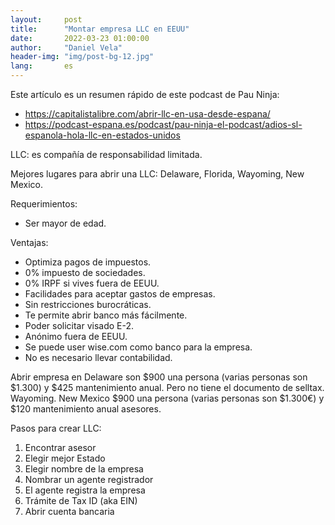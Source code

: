 ```yaml
---
layout:     post
title:      "Montar empresa LLC en EEUU"
date:       2022-03-23 01:00:00
author:     "Daniel Vela"
header-img: "img/post-bg-12.jpg"
lang:       es
---
```


Este artículo es un resumen rápido de este podcast de Pau Ninja:

- https://capitalistalibre.com/abrir-llc-en-usa-desde-espana/
- https://podcast-espana.es/podcast/pau-ninja-el-podcast/adios-sl-espanola-hola-llc-en-estados-unidos

LLC: es compañía de responsabilidad limitada.

Mejores lugares para abrir una LLC: Delaware, Florida, Wayoming, New Mexico.

Requerimientos:
- Ser mayor de edad.

Ventajas:
- Optimiza pagos de impuestos.
- 0% impuesto de sociedades.
- 0% IRPF si vives fuera de EEUU.
- Facilidades para aceptar gastos de empresas.
- Sin restricciones burocráticas.
- Te permite abrir banco más fácilmente.
- Poder solicitar visado E-2.
- Anónimo fuera de EEUU.
- Se puede user wise.com como banco para la empresa.
- No es necesario llevar contabilidad.

Abrir empresa en Delaware son $900 una persona (varias personas son $1.300) y $425 mantenimiento anual. Pero no tiene el documento de selltax. Wayoming. New Mexico  $900 una persona (varias personas son $1.300€) y $120 mantenimiento anual asesores.

Pasos para crear LLC:
1. Encontrar asesor
2. Elegir mejor Estado 
3. Elegir nombre de la empresa
4. Nombrar un agente registrador
5. El agente registra la empresa
6. Trámite de Tax ID (aka EIN)
7. Abrir cuenta bancaria

